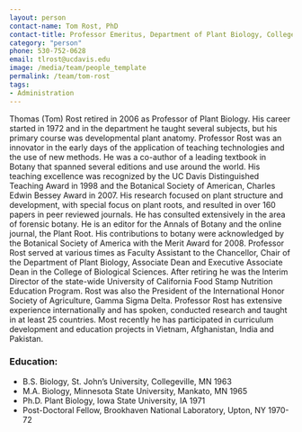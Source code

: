 ```yaml
---
layout: person
contact-name: Tom Rost, PhD
contact-title: Professor Emeritus, Department of Plant Biology, College of Biological Sciences Special Assistant, International Programs, College of Agricultural and Environmental Sciences University of California, Davis
category: "person"
phone: 530-752-0628
email: tlrost@ucdavis.edu
image: /media/team/people_template
permalink: /team/tom-rost
tags:
- Administration
---
```


Thomas (Tom) Rost retired in 2006 as Professor of Plant Biology.  His career started in 1972 and in the department he taught several subjects, but his primary course was developmental plant anatomy.  Professor Rost was an innovator in the early days of the application of teaching technologies and the use of new methods.  He was a co-author of a leading textbook in Botany that spanned several editions and use around the world.  His teaching excellence was recognized by the UC Davis Distinguished Teaching Award in 1998 and the Botanical Society of American, Charles Edwin Bessey Award in 2007. His research focused on plant structure and development, with special focus on plant roots, and resulted in over 160 papers in peer reviewed journals.  He has consulted extensively in the area of forensic botany.  He is an editor for the Annals of Botany and the online journal, the Plant Root.  His contributions to botany were acknowledged by the Botanical Society of America with the Merit Award for 2008.  Professor Rost served at various times as Faculty Assistant to the Chancellor, Chair of the Department of Plant Biology, Associate Dean and Executive Associate Dean in the College of Biological Sciences.  After retiring he was the Interim Director of the state-wide University of California Food Stamp Nutrition Education Program.  Rost was also the President of the International Honor Society of Agriculture, Gamma Sigma Delta.  Professor Rost has extensive experience internationally and has spoken, conducted research and taught in at least 25 countries.  Most recently he has participated in curriculum development and education projects in Vietnam, Afghanistan, India and Pakistan.

<h3>Education:</h3>
<ul>
<li>B.S. Biology, St. John’s University, Collegeville, MN 1963</li>
<li>M.A. Biology, Minnesota State University, Mankato, MN 1965</li>
<li>Ph.D. Plant Biology, Iowa State University, IA 1971</li>
<li>Post-Doctoral Fellow, Brookhaven National Laboratory, Upton, NY 1970-72</li>
</ul>
